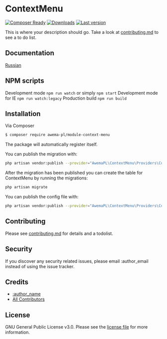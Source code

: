# ContextMenu

[![Composer Ready](https://www.awema.pl/awema-pl/module-context-menu/status.svg)](https://www.awema.pl/)
[![Downloads](https://www.awema.pl/awema-pl/module-context-menu/downloads.svg)](https://www.awema.pl/)
[![Last version](https://www.awema.pl/awema-pl/module-context-menu/version.svg)](https://www.awema.pl/) 


This is where your description should go. Take a look at [contributing.md](contributing.md) to see a to do list.

## Documentation

[Russian](./docs/index.md)

## NPM scripts

Development mode `npm run watch` or simply `npm start`
Development mode for IE `npm run watch:legacy`
Production build `npm run build`

## Installation

Via Composer

``` bash
$ composer require awema-pl/module-context-menu
```

The package will automatically register itself.

You can publish the migration with:

```bash
php artisan vendor:publish --provider="AwemaPL\ContextMenu\Providers\ContextMenuServiceProvider" --tag="migrations"
```

After the migration has been published you can create the table for ContextMenu by running the migrations:

```bash
php artisan migrate
```

You can publish the config file with:

```bash
php artisan vendor:publish --provider="AwemaPL\ContextMenu\Providers\ContextMenuServiceProvider" --tag="config"
```

## Contributing

Please see [contributing.md](contributing.md) for details and a todolist.

## Security

If you discover any security related issues, please email :author_email instead of using the issue tracker.

## Credits

- [:author_name][link-author]
- [All Contributors][link-contributors]

## License

GNU General Public License v3.0. Please see the [license file](license.md) for more information.

[ico-version]: https://img.shields.io/packagist/v/awemapl/contextmenu.svg?style=flat-square
[ico-downloads]: https://img.shields.io/packagist/dt/awemapl/contextmenu.svg?style=flat-square
[ico-travis]: https://img.shields.io/travis/awemapl/contextmenu/master.svg?style=flat-square
[ico-styleci]: https://styleci.io/repos/12345678/shield

[link-packagist]: https://packagist.org/packages/awemapl/contextmenu
[link-downloads]: https://packagist.org/packages/awemapl/contextmenu
[link-travis]: https://travis-ci.org/awemapl/contextmenu
[link-styleci]: https://styleci.io/repos/12345678
[link-author]: https://github.com/awemapl
[link-contributors]: ../../contributors]
 